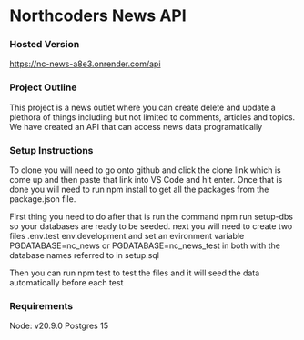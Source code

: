 # Northcoders News API

### Hosted Version
https://nc-news-a8e3.onrender.com/api

### Project Outline
This project is a news outlet where you can create delete and update a plethora of things including but not limited to comments, articles and topics. We have created an API that can access news data programatically

### Setup Instructions
To clone you will need to go onto github and click the clone link which is come up and then paste that link into VS Code and hit enter. Once that is done you will need to run npm install to get all the packages from the package.json file.

First thing you need to do after that is run the command npm run setup-dbs so your databases are ready to be seeded. next you will need to create two files .env.test env.development and set an evironment variable PGDATABASE=nc_news or PGDATABASE=nc_news_test in both with the database names referred to in setup.sql

Then you can run npm test to test the files and it will seed the data automatically before each test

### Requirements
Node: v20.9.0
Postgres 15